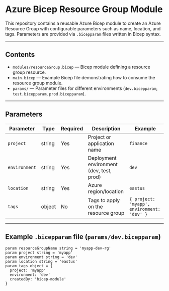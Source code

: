 # Azure Bicep Resource Group Module

This repository contains a reusable Azure Bicep module to create an Azure Resource Group with configurable parameters such as name, location, and tags. Parameters are provided via `.bicepparam` files written in Bicep syntax.

---

## Contents

- `modules/resourceGroup.bicep` — Bicep module defining a resource group resource.  
- `main.bicep` — Example Bicep file demonstrating how to consume the resource group module.  
- `params/` — Parameter files for different environments (`dev.bicepparam`, `test.bicepparam`, `prod.bicepparam`).  

---

## Parameters

| Parameter          | Type    | Required | Description                              | Example          |
|--------------------|---------|----------|------------------------------------------|------------------|
| `project`          | string  | Yes      | Project or application name                | `finance`          |
| `environment`      | string  | Yes      | Deployment environment (dev, test, prod)  | `dev`            |
| `location`         | string  | Yes      | Azure region/location                      | `eastus`         |
| `tags`             | object  | No       | Tags to apply on the resource group       | `{ project: 'myapp', environment: 'dev' }` |

---

## Example `.bicepparam` file (`params/dev.bicepparam`)

```bicep
param resourceGroupName string = 'myapp-dev-rg'
param project string = 'myapp'
param environment string = 'dev'
param location string = 'eastus'
param tags object = {
  project: 'myapp'
  environment: 'dev'
  createdBy: 'bicep-module'
}
